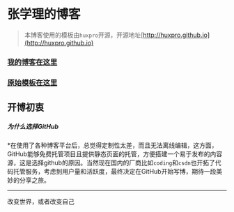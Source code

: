 # 张学理的博客
>本博客使用的模板由`huxpro`开源，开源地址[http://huxpro.github.io](http://huxpro.github.io)


### [我的博客在这里](http://fangjidezhu.github.io)

### [原始模板在这里](http://huangxuan.me/huxblog-boilerplate/)


## 开博初衷

##### 为什么选择GitHub
*在使用了各种博客平台后，总觉得定制性太差，而且无法离线编辑，这方面，GitHub能够免费托管项目且提供静态页面的托管，方便搭建一个易于发布的内容源，这是选择github的原因。当然现在国内的厂商比如`coding`和`csdn`也开拓了代码托管服务，考虑到用户量和活跃度，最终决定在GitHub开始写博，期待一段美妙的分享之旅。


---
改变世界，或者改变自己
